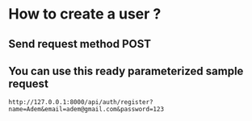 # How to create  a user ?

## Send request method POST

## You can use this ready parameterized sample request

`http://127.0.0.1:8000/api/auth/register?name=Adem&email=adem@gmail.com&password=123`
